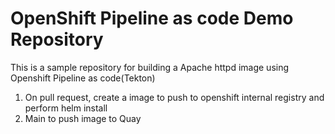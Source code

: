 # OpenShift Pipeline as code Demo Repository

This is a sample repository for building a Apache httpd image using Openshift Pipeline as code(Tekton)

1. On pull request, create a image to push to openshift internal registry and perform helm install
2. Main to push image to Quay
